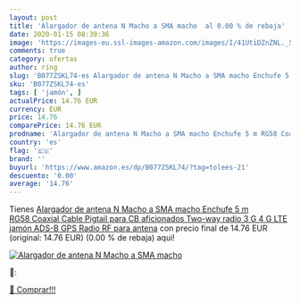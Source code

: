 ```yaml
---
layout: post
title: 'Alargador de antena N Macho a SMA macho  al 0.00 % de rebaja'
date: 2020-01-15 08:39:36
image: 'https://images-eu.ssl-images-amazon.com/images/I/41UtiDZnZNL._SL200_.jpg'
comments: true
category: ofertas
author: ring
slug: 'B077ZSKL74-es Alargador de antena N Macho a SMA macho Enchufe 5 m RG58...'
sku: 'B077ZSKL74-es'
tags: [ 'jamón', ]
actualPrice: 14.76 EUR
currency: EUR
price: 14.76
comparePrice: 14.76 EUR
prodname: 'Alargador de antena N Macho a SMA macho Enchufe 5 m RG58 Coaxial Cable Pigtail para CB aficionados Two-way radio 3 G 4 G LTE jamón ADS-B GPS Radio RF para antena'
country: 'es'
flag: '🇪🇸'
brand: ''
buyurl: 'https://www.amazon.es/dp/B077ZSKL74/?tag=tolees-21'
descuento: '0.00'
average: '14.76'
---
```


Tienes [Alargador de antena N Macho a SMA macho Enchufe 5 m RG58 Coaxial Cable Pigtail para CB aficionados Two-way radio 3 G 4 G LTE jamón ADS-B GPS Radio RF para antena](https://www.amazon.es/dp/B077ZSKL74/?tag=tolees-21) con precio final de  14.76 EUR (original: 14.76 EUR) (0.00 %  de rebaja) aqui!

[![Alargador de antena N Macho a SMA macho ](https://images-eu.ssl-images-amazon.com/images/I/41UtiDZnZNL._SL200_.jpg)](https://www.amazon.es/dp/B077ZSKL74/?tag=tolees-21)

🔎:


[🛒 Comprar!!!](https://www.amazon.es/dp/B077ZSKL74/?tag=tolees-21)
